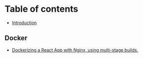 # Table of contents

* [Introduction](README.md)

## Docker

* [Dockerizing a React App with Nginx, using multi-stage builds.](docker/dockerizing-a-react-app-with-nginx-using-multi-stage-builds..md)


